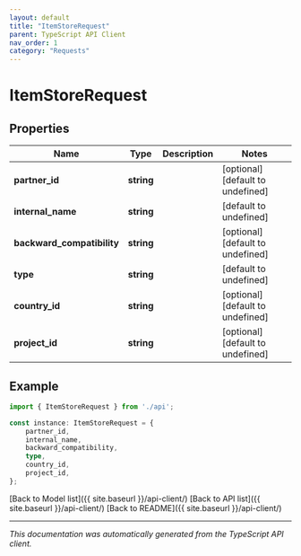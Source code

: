 ```yaml
---
layout: default
title: "ItemStoreRequest"
parent: TypeScript API Client
nav_order: 1
category: "Requests"
---
```


# ItemStoreRequest


## Properties

Name | Type | Description | Notes
------------ | ------------- | ------------- | -------------
**partner_id** | **string** |  | [optional] [default to undefined]
**internal_name** | **string** |  | [default to undefined]
**backward_compatibility** | **string** |  | [optional] [default to undefined]
**type** | **string** |  | [default to undefined]
**country_id** | **string** |  | [optional] [default to undefined]
**project_id** | **string** |  | [optional] [default to undefined]

## Example

```typescript
import { ItemStoreRequest } from './api';

const instance: ItemStoreRequest = {
    partner_id,
    internal_name,
    backward_compatibility,
    type,
    country_id,
    project_id,
};
```

[Back to Model list]({{ site.baseurl }}/api-client/) [Back to API list]({{ site.baseurl }}/api-client/) [Back to README]({{ site.baseurl }}/api-client/)


---

*This documentation was automatically generated from the TypeScript API client.*
